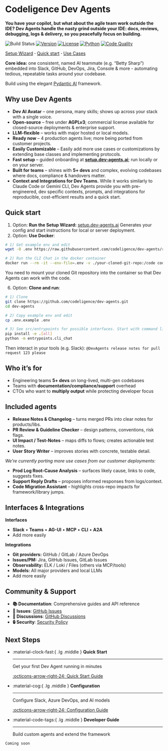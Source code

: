 # Codeligence Dev Agents

**You have your copilot, but what about the agile team work outside the IDE? Dev Agents handle the nasty grind outside your IDE: docs, reviews, debugging, logs & delivery, so you peacefully focus on building.**

![Build Status](https://img.shields.io/badge/build-pass-brightgreen.svg)
[![Version](https://img.shields.io/badge/version-0.9.1-blue.svg)](https://pypi.org/project/dev-agents/)
[![License](https://img.shields.io/badge/license-AGPL--3.0-blue.svg)](https://github.com/codeligence/dev-agents/blob/main/LICENSE.md)
[![Python](https://img.shields.io/badge/python-3.11+-blue.svg)](https://www.python.org/downloads/)
[![Code Quality](https://img.shields.io/badge/code%20quality-black%20%7C%20%20ruff%20%7C%20mypy%20%7C%20bandit-brightgreen.svg)](https://shields.io)


[Setup Wizard](https://setup.dev-agents.ai) **·** [Quick start](#quick-start) **·** [Use Cases](#use-cases)  

**Core idea:** one consistent, named AI teammate (e.g. “Betty Sharp”) embedded into Slack, GitHub, DevOps, Jira, Console & more - automating tedious, repeatable tasks around your codebase.

Build using the elegant [Pydantic AI](https://ai.pydantic.dev/) framework.

## Why use Dev Agents

* **Dev AI Avatar** – one persona, many skills; shows up across your stack with a single voice.
* **Open-source** – free under **AGPLv3**; commercial license available for closed-source deployments & enterprise support.
* **LLM-flexible** – works with major hosted or local models.
* **Ready now** – 4 production agents live; more being ported from customer projects.
* **Easily Customizable** – Easily add more use cases or customizations by extending base classes and implementing protocols.
* **Fast setup** – guided onboarding at **[setup.dev-agents.ai](https://setup.dev-agents.ai)**; run locally or on your server.
* **Built for teams** – shines with **5+ devs** and complex, evolving codebases where docs, compliance & handovers matter.
* **Context and Integrations for Dev Teams.** While it works similarly to Claude Code or Gemini CLI, Dev Agents provide you with pre-engineered, dev specific contexts, prompts, and integrations for reproducible, cost-efficient results and a quick start.

## Quick start

1. Option: **Run the Setup Wizard:** [setup.dev-agents.ai](https://setup.dev-agents.ai)
   Generates your config and start instructions for local or server deployment.
2. Option: **Use Docker**:

```bash
# 1) Get example env and edit
wget -O .env https://raw.githubusercontent.com/codeligence/dev-agents/refs/heads/main/.env.example

# 2) Run the CLI Chat in the docker container
docker run --rm -it --env-file=.env -v ./your-cloned-git-repo:/code codeligence/dev-agents
```

You need to mount your cloned Git repository into the container so that Dev Agents can work with the code.

6. Option: **Clone and run**:

```bash
# 1) Clone
git clone https://github.com/codeligence/dev-agents.git
cd dev-agents

# 2) Copy example env and edit
cp .env.example .env

# 3) See src/entrypoints for possible interfaces. Start with command line, try Slack or AG-UI next
pip install -e .[all]
python -m entrypoints.cli_chat
```

Then interact in your tools (e.g. Slack):
`@DevAgents release notes for pull request 123 please`

## Who it’s for

* Engineering teams **5+ devs** on long-lived, multi-gen codebases
* Teams with **documentation/compliance/support** overhead
* CTOs who want to **multiply output** while protecting developer focus

## Included agents

* **Release Notes & Changelog** – turns merged PRs into clear notes for products/libs.
* **PR Review & Guideline Checker** – design patterns, conventions, risk flags.
* **UI Impact / Test-Notes** – maps diffs to flows; creates actionable test notes.
* **User Story Writer** – improves stories with concrete, testable detail.

_We’re currently porting more use cases from our customer deployments:_

* **Prod Log Root-Cause Analysis** – surfaces likely cause, links to code, suggests fixes.
* **Support Reply Drafts** – proposes informed responses from logs/context.
* **Code Migration Assistant** – highlights cross-repo impacts for framework/library jumps.

## Interfaces & Integrations

**Interfaces**

- **Slack** • **Teams** • **AG-UI** • **MCP** • **CLI** • **A2A**
- Add more easily
    
**Integrations**

- **Git providers:** GitHub / GitLab / Azure DevOps
- **Issues/PM:** Jira, GitHub Issues, GitLab Issues
- **Observability:** ELK / Loki / Files (others via MCP/tools)
- **Models:** All major providers and local LLMs
- Add more easily
 

[//]: # (## Use Cases)

[//]: # ()
[//]: # (=== "Code Review Assistance")

[//]: # (    ```)

[//]: # (    @dev-agents analyze the impact of PR #123)

[//]: # (    ```)

[//]: # (    Get AI-powered analysis of code changes, potential breaking changes, and testing recommendations.)

[//]: # ()
[//]: # (=== "Codebase Exploration")

[//]: # (    ```)

[//]: # (    @dev-agents help me understand the authentication flow)

[//]: # (    ```)

[//]: # (    Navigate complex codebases with AI assistance, understanding patterns and dependencies.)

[//]: # ()
[//]: # (=== "Testing Guidance")

[//]: # (    ```)

[//]: # (    @dev-agents what tests should I write for the new user service?)

[//]: # (    ```)

[//]: # (    Receive intelligent testing recommendations based on your code changes and patterns.)

[//]: # ()
[//]: # (=== "Development Planning")

[//]: # (    ```)

[//]: # (    @dev-agents analyze the impact of refactoring the payment system)

[//]: # (    ```)

[//]: # (    Understand the scope and implications of major code changes before starting work.)


## Community & Support

- **📚 Documentation**: Comprehensive guides and API reference
- **🐛 Issues**: [GitHub Issues](https://github.com/codeligence/dev-agents/issues)
- **💬 Discussions**: [GitHub Discussions](https://github.com/codeligence/dev-agents/discussions)
- **🔒 Security**: [Security Policy](https://github.com/codeligence/dev-agents/security/policy)


## Next Steps

<div class="grid cards" markdown>

-   :material-clock-fast:{ .lg .middle } **Quick Start**

    ---

    Get your first Dev Agent running in minutes

    [:octicons-arrow-right-24: Quick Start Guide](quick-start.md)

-   :material-cog:{ .lg .middle } **Configuration**

    ---

    Configure Slack, Azure DevOps, and AI models

    [:octicons-arrow-right-24: Configuration Guide](configuration/config-yaml.md)

-   :material-code-tags:{ .lg .middle } **Developer Guide**

    ---

    Build custom agents and extend the framework

[//]: # (    [:octicons-arrow-right-24: Developer Documentation]&#40;developer/&#41;)

    Coming soon
</div>

